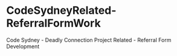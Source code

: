 # CodeSydneyRelated-ReferralFormWork
Code Sydney - Deadly Connection Project Related - Referral Form Development

